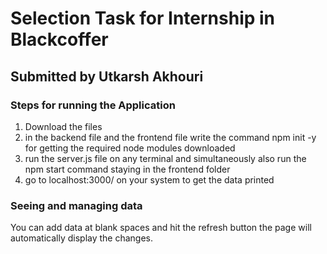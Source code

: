 # Selection Task for Internship in Blackcoffer
## Submitted by Utkarsh Akhouri
### Steps for running the Application
1) Download the files 
2) in the backend file and the frontend file write the command npm init -y for getting the required node modules downloaded
3) run the server.js file on any terminal and simultaneously also run the npm start command staying in the frontend folder
4) go to localhost:3000/ on your system to get the data printed

### Seeing and managing data
You can add data at blank spaces and hit the refresh button the page will automatically display the changes. 

